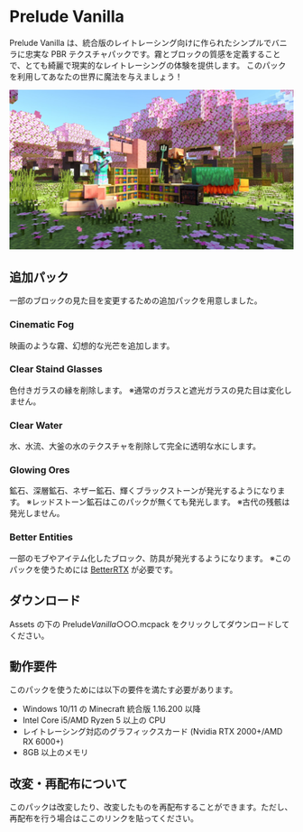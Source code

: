 # Prelude Vanilla

Prelude Vanilla は、統合版のレイトレーシング向けに作られたシンプルでバニラに忠実な PBR テクスチャパックです。霧とブロックの質感を定義することで、とても綺麗で現実的なレイトレーシングの体験を提供します。
このパックを利用してあなたの世界に魔法を与えましょう！

![screenshot image](/screenshot.webp)

## 追加パック

一部のブロックの見た目を変更するための追加パックを用意しました。

### Cinematic Fog

映画のような霧、幻想的な光芒を追加します。

### Clear Staind Glasses

色付きガラスの縁を削除します。
※通常のガラスと遮光ガラスの見た目は変化しません。

### Clear Water

水、水流、大釜の水のテクスチャを削除して完全に透明な水にします。

### Glowing Ores

鉱石、深層鉱石、ネザー鉱石、輝くブラックストーンが発光するようになります。
※レッドストーン鉱石はこのパックが無くても発光します。
※古代の残骸は発光しません。

### Better Entities

一部のモブやアイテム化したブロック、防具が発光するようになります。
※このパックを使うためには [BetterRTX](https://github.com/BetterRTX) が必要です。

## ダウンロード

Assets の下の Prelude*Vanilla*○○○.mcpack をクリックしてダウンロードしてください。

## 動作要件

このパックを使うためには以下の要件を満たす必要があります。

- Windows 10/11 の Minecraft 統合版 1.16.200 以降
- Intel Core i5/AMD Ryzen 5 以上の CPU
- レイトレーシング対応のグラフィックスカード (Nvidia RTX 2000+/AMD RX 6000+)
- 8GB 以上のメモリ

## 改変・再配布について

このパックは改変したり、改変したものを再配布することができます。ただし、再配布を行う場合はここのリンクを貼ってください。
